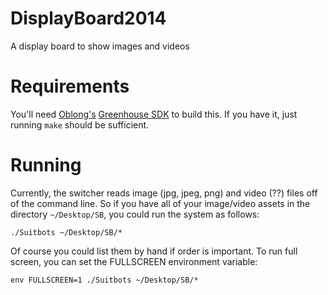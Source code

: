 DisplayBoard2014
================

A display board to show images and videos

Requirements
============

You'll need [Oblong's](http://oblong.com/) [Greenhouse SDK](http://greenhouse.oblong.com/)
to build this. If you have it, just running `make` should be sufficient.

Running
=======

Currently, the switcher reads image (jpg, jpeg, png) and video (??) files off of
the command line. So if you have all of your image/video assets in the directory
`~/Desktop/SB`, you could run the system as follows:

    ./Suitbots ~/Desktop/SB/*

Of course you could list them by hand if order is important.  To run full screen,
you can set the FULLSCREEN environment variable:

    env FULLSCREEN=1 ./Suitbots ~/Desktop/SB/*

